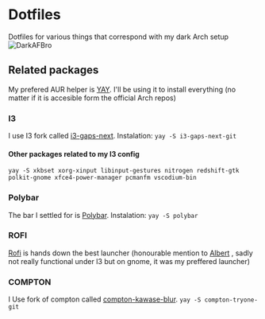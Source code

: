 Dotfiles
========

Dotfiles for various things that correspond with my dark Arch setup
![DarkAFBro](https://i.imgur.com/Jn52WBw.png "My setup")

## Related packages

My prefered AUR helper is [YAY](https://github.com/Jguer/yay "YAY"). I'll be using it to install everything (no matter if it is accesible form the official Arch repos)

### I3
I use I3 fork called [i3-gaps-next](https://github.com/Airblader/i3/tree/gaps-next "i3-gaps-next").
Instalation:
`yay -S i3-gaps-next-git`

#### Other packages related to my I3 config 
`yay -S xkbset xorg-xinput libinput-gestures nitrogen redshift-gtk polkit-gnome xfce4-power-manager pcmanfm vscodium-bin`

### Polybar
The bar I settled for is [Polybar](https://github.com/polybar/polybar "Polybar"). 
Instalation:
`yay -S polybar`

### ROFI
[Rofi](https://github.com/davatorium/rofi "Rofi") is hands down the best launcher (honourable mention to [Albert](https://github.com/albertlauncher/albert "Albert") , sadly not really functional under I3 but on gnome, it was my preffered launcher)

### COMPTON
I Use fork of compton called  [compton-kawase-blur](https://github.com/GabrielTenma/compton-kawase-blur "compton-kawase-blur"). 
`yay -S compton-tryone-git`


